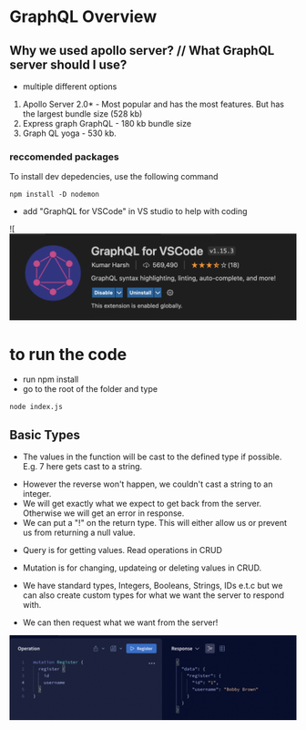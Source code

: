 # GraphQL Overview

## Why we used apollo server? // What GraphQL server should I use?

- multiple different options

1. Apollo Server 2.0\* - Most popular and has the most features. But has the largest bundle size (528 kb)
2. Express graph GraphQL - 180 kb bundle size
3. Graph QL yoga - 530 kb.

### reccomended packages

To install dev depedencies, use the following command

```
npm install -D nodemon
```

- add "GraphQL for VSCode" in VS studio to help with coding

![![alt](./Screenshot%202022-09-25%20at%2011.39.37.png)

# to run the code

- run npm install
- go to the root of the folder and type

```
node index.js
```

## Basic Types

- The values in the function will be cast to the defined type if possible. E.g. 7 here gets cast to a string.

[](/7.png)

- However the reverse won't happen, we couldn't cast a string to an integer.
- We will get exactly what we expect to get back from the server. Otherwise we will get an error in response.
- We can put a "!" on the return type. This will either allow us or prevent us from returning a null value.

[](./NULL.png)

- Query is for getting values. Read operations in CRUD
- Mutation is for changing, updateing or deleting values in CRUD.
- We have standard types, Integers, Booleans, Strings, IDs e.t.c but we can also create custom types for what we want the server to respond with.

- We can then request what we want from the server!

![image](./nut.png)
